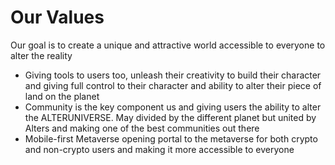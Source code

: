# Our Values

Our goal is to create a unique and attractive world accessible to everyone to alter the reality &#x20;

* Giving tools to users too, unleash their creativity to build their character and giving full control to their character and ability to alter their piece of land on the planet
* Community is the key component us and giving users the ability to alter the ALTERUNIVERSE. May divided by the different planet but united by Alters and making one of the best communities out there
* Mobile-first Metaverse opening portal to the metaverse for both crypto and non-crypto users and making it more accessible to everyone&#x20;
